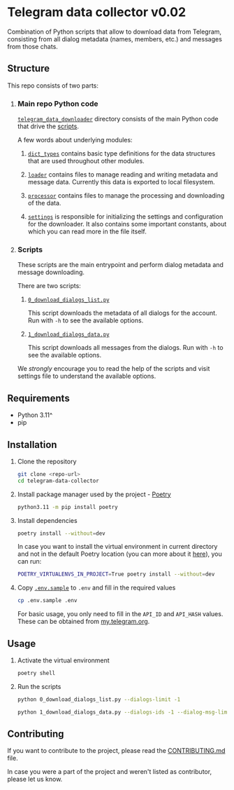 # Telegram data collector v0.02

Combination of Python scripts that allow to download data from Telegram, consisting from all dialog metadata (names, members, etc.) and messages from those chats.

## Structure

This repo consists of two parts:

1. ### Main repo Python code

    [`telegram_data_downloader`](telegram_data_downloader) directory consists of the main Python code that drive the [scripts](#scripts).

    A few words about underlying modules:

    1. [`dict_types`](/telegram_data_downloader/dict_types) contains basic type definitions for the data structures that are used throughout other modules.

    1. [`loader`](/telegram_data_downloader/loader) contains files to manage reading and writing metadata and message data. Currently this data is exported to local filesystem.

    1. [`processor`](/telegram_data_downloader/processor) contains files to manage the processing and downloading of the data.

    1. [`settings`](/telegram_data_downloader/settings.py) is responsible for initializing the settings and configuration for the downloader. It also contains some important constants, about which you can read more in the file itself.

1. ### Scripts

    These scripts are the main entrypoint and perform dialog metadata and message downloading.

    There are two scripts:

    1. [`0_download_dialogs_list.py`](/0_download_dialogs_list.py)

        This script downloads the metadata of all dialogs for the account.
        Run with `-h` to see the available options.

    1. [`1_download_dialogs_data.py`](/1_download_dialogs_data.py)

        This script downloads all messages from the dialogs.
        Run with `-h` to see the available options.

    We _strongly_ encourage you to read the help of the scripts and visit settings file to understand the available options.

## Requirements

- Python 3.11^
- pip

## Installation

1. Clone the repository

    ```bash
    git clone <repo-url>
    cd telegram-data-collector
    ```

1. Install package manager used by the project - [Poetry](https://python-poetry.org/)

    ```bash
    python3.11 -m pip install poetry
    ```

1. Install dependencies

    ```bash
    poetry install --without=dev
    ```

    In case you want to install the virtual environment in current directory and not in the default Poetry location (you can more about it [here](https://python-poetry.org/docs/configuration/#virtualenvsin-project)), you can run:

    ```bash
    POETRY_VIRTUALENVS_IN_PROJECT=True poetry install --without=dev
    ```

1. Copy [`.env.sample`](/.env.sample) to `.env` and fill in the required values

    ```bash
    cp .env.sample .env
    ```

    For basic usage, you only need to fill in the `API_ID` and `API_HASH` values. These can be obtained from [my.telegram.org](https://my.telegram.org/apps).

## Usage

1. Activate the virtual environment

    ```bash
    poetry shell
    ```

1. Run the scripts

    ```bash
    python 0_download_dialogs_list.py --dialogs-limit -1
    ```

    ```bash
    python 1_download_dialogs_data.py --dialogs-ids -1 --dialog-msg-limit -1
    ```

## Contributing

If you want to contribute to the project, please read the [CONTRIBUTING.md](CONTRIBUTING.md) file.

In case you were a part of the project and weren't listed as contributor, please let us know.
